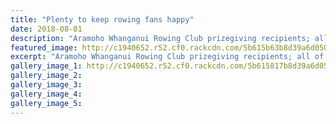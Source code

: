 ```yaml
---
title: "Plenty to keep rowing fans happy"
date: 2018-08-01
description: "Aramoho Whanganui Rowing Club prizegiving recipients; all of which are past/present WHS students bar one..."
featured_image: http://c1940652.r52.cf0.rackcdn.com/5b615b63b8d39a6d050003a4/AWRC-prizegiving-1-aug-250chron.gif
excerpt: "Aramoho Whanganui Rowing Club prizegiving recipients; all of which are past/present WHS students bar one."
gallery_image_1: http://c1940652.r52.cf0.rackcdn.com/5b615817b8d39a6d050003a0/Prizegiving-Aramoho-club-Chron-1-aug-2018.gif
gallery_image_2: 
gallery_image_3: 
gallery_image_4: 
gallery_image_5: 
---
```

